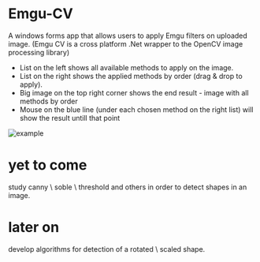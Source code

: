 # Emgu-CV

A windows forms app that allows users to apply Emgu filters on uploaded image.
(Emgu CV is a cross platform .Net wrapper to the OpenCV image processing library)

* List on the left shows all available methods to apply on the image.
* List on the right shows the applied methods by order (drag & drop to apply).
* Big image on the top right corner shows the end result - image with all methods by order 
* Mouse on the blue line (under each chosen method on the right list) will show the result untill that point

![example](https://user-images.githubusercontent.com/54279376/116318378-5adca800-a7bd-11eb-94c4-90a55468ff3b.jpg)

# yet to come 
study canny \ soble \ threshold and others in order to detect shapes in an image. 
# later on 
develop algorithms for detection of a rotated \ scaled shape.
